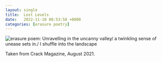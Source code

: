 ```yaml
---
layout: single
title:  Lost Levels
date:   2022-11-10 08:53:58 +0000
categories: [erasure poetry]
---
```


<img src="https://www.davidralphlewis.co.uk/assets/images/articles/2022/lost-levels.jpeg" alt="erasure poem: Unravelling in the uncanny valley/ a twinkling sense of unease sets in./ I shuffle into the landscape" title="9087oihkjshhkkjh^%$??iugiu" class="responsive"><br>

Taken from Crack Magazine, August 2021.
